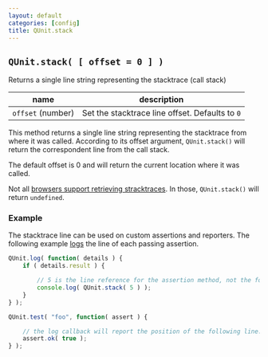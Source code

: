 ```yaml
---
layout: default
categories: [config]
title: QUnit.stack
---
```


## `QUnit.stack( [ offset = 0 ] )`

Returns a single line string representing the stacktrace (call stack)

| name               | description                          |
|--------------------|--------------------------------------|
| `offset` (number)  | Set the stacktrace line offset. Defaults to `0` |

This method returns a single line string representing the stacktrace from where it was called. According to its offset argument, `QUnit.stack()` will return the correspondent line from the call stack.

The default offset is 0 and will return the current location where it was called.

Not all [browsers support retrieving stracktraces][browsers]. In those, `QUnit.stack()` will return `undefined`.

[browsers]: https://developer.mozilla.org/en-US/docs/Web/JavaScript/Reference/Global_Objects/Error/Stack#Browser_compatibility

### Example
	
The stacktrace line can be used on custom assertions and reporters. The following example <a href="/QUnit.log/">logs</a> the line of each passing assertion.
		
```js
QUnit.log( function( details ) {
	if ( details.result ) {

		// 5 is the line reference for the assertion method, not the following line.
		console.log( QUnit.stack( 5 ) );
	}
} );

QUnit.test( "foo", function( assert ) {

	// the log callback will report the position of the following line.
	assert.ok( true );
} );
```
